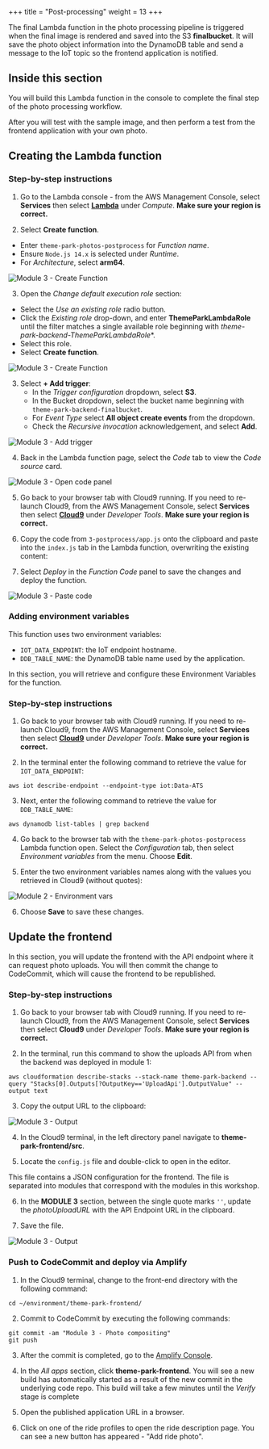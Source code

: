 +++
title = "Post-processing"
weight = 13
+++

The final Lambda function in the photo processing pipeline is triggered when the final image is rendered and saved into the S3 **finalbucket**. It will save the photo object information into the DynamoDB table and send a message to the IoT topic so the frontend application is notified.

## Inside this section

You will build this Lambda function in the console to complete the final step of the photo processing workflow.

After you will test with the sample image, and then perform a test from the frontend application with your own photo.

## Creating the Lambda function

### Step-by-step instructions ###

1. Go to the Lambda console - from the AWS Management Console, select **Services** then select [**Lambda**](https://console.aws.amazon.com/lambda) under *Compute*. **Make sure your region is correct.**

2. Select **Create function**.
- Enter `theme-park-photos-postprocess` for *Function name*.
- Ensure `Node.js 14.x` is selected under *Runtime*.
- For *Architecture*, select **arm64**.

![Module 3 - Create Function](../../images/3-photos-composite2a.png)

3. Open the *Change default execution role* section:
-  Select the *Use an existing role* radio button.
- Click the *Existing role* drop-down, and enter **ThemeParkLambdaRole** until the filter matches a single available role beginning with *theme-park-backend-ThemeParkLambdaRole**.
- Select this role.
- Select **Create function**.

![Module 3 - Create Function](../../images/3-photos-composite2.png)

3. Select **+ Add trigger**:
   - In the *Trigger configuration* dropdown, select **S3**.
   - In the Bucket dropdown, select the bucket name beginning with `theme-park-backend-finalbucket`.
   - For *Event Type* select **All object create events** from the dropdown.
   - Check the *Recursive invocation* acknowledgement, and select **Add**.

![Module 3 - Add trigger](../../images/3-photos-composite3.png)

4. Back in the Lambda function page, select the *Code* tab to view the *Code source* card.

![Module 3 - Open code panel](../../images/3-photos-composite4.png)

5. Go back to your browser tab with Cloud9 running. If you need to re-launch Cloud9, from the AWS Management Console, select **Services** then select [**Cloud9**](https://console.aws.amazon.com/cloud9) under *Developer Tools*. **Make sure your region is correct.**

6. Copy the code from `3-postprocess/app.js` onto the clipboard and paste into the `index.js` tab in the Lambda function, overwriting the existing content:

7. Select *Deploy* in the *Function Code* panel to save the changes and deploy the function.

![Module 3 - Paste code](../../images/3-photos-composite5.png)

### Adding environment variables

This function uses two environment variables:
- `IOT_DATA_ENDPOINT`: the IoT endpoint hostname.
- `DDB_TABLE_NAME`: the DynamoDB table name used by the application.

In this section, you will retrieve and configure these Environment Variables for the function.

### Step-by-step instructions ###

1. Go back to your browser tab with Cloud9 running. If you need to re-launch Cloud9, from the AWS Management Console, select **Services** then select [**Cloud9**](https://console.aws.amazon.com/cloud9) under *Developer Tools*. **Make sure your region is correct.**

2. In the terminal enter the following command to retrieve the value for `IOT_DATA_ENDPOINT`:
```
aws iot describe-endpoint --endpoint-type iot:Data-ATS
```
3. Next, enter the following command to retrieve the value for `DDB_TABLE_NAME`:
```
aws dynamodb list-tables | grep backend
```

4. Go back to the browser tab with the `theme-park-photos-postprocess` Lambda function open. Select the *Configuration* tab, then select *Environment variables* from the menu. Choose **Edit**.

5. Enter the two environment variables names along with the values you retrieved in Cloud9 (without quotes):

![Module 2 - Environment vars](../../images/3-photos-composite6.png)

6. Choose **Save** to save these changes.

## Update the frontend

In this section, you will update the frontend with the API endpoint where it can request photo uploads. You will then commit the change to CodeCommit, which will cause the frontend to be republished.

### Step-by-step instructions ###

1. Go back to your browser tab with Cloud9 running. If you need to re-launch Cloud9, from the AWS Management Console, select **Services** then select **Cloud9** under *Developer Tools*. **Make sure your region is correct.**

2. In the terminal, run this command to show the uploads API from when the backend was deployed in module 1:
```
aws cloudformation describe-stacks --stack-name theme-park-backend --query "Stacks[0].Outputs[?OutputKey=='UploadApi'].OutputValue" --output text
```
3. Copy the output URL to the clipboard:

![Module 3 - Output](../../images/3-photos-postprocess-uploadAPI.png)

4. In the Cloud9 terminal, in the left directory panel navigate to **theme-park-frontend/src**.

5. Locate the `config.js` file and double-click to open in the editor.

This file contains a JSON configuration for the frontend. The file is separated into modules that correspond with the modules in this workshop.

6. In the **MODULE 3** section, between the single quote marks `''`, update the *photoUploadURL* with the API Endpoint URL in the clipboard.

7. Save the file.

![Module 3 - Output](../../images/3-photos-postprocess-config.png)

### Push to CodeCommit and deploy via Amplify

1. In the Cloud9 terminal, change to the front-end directory with the following command:
```
cd ~/environment/theme-park-frontend/
```
2. Commit to CodeCommit by executing the following commands:
```
git commit -am "Module 3 - Photo compositing"
git push
```
3. After the commit is completed, go to the [Amplify Console](https://console.aws.amazon.com/amplify/).

4. In the *All apps* section, click **theme-park-frontend**. You will see a new build has automatically started as a result of the new commit in the underlying code repo. This build will take a few minutes until the *Verify* stage is complete

5. Open the published application URL in a browser.

6. Click on one of the ride profiles to open the ride description page. You can see a new button has appeared - "Add ride photo".
